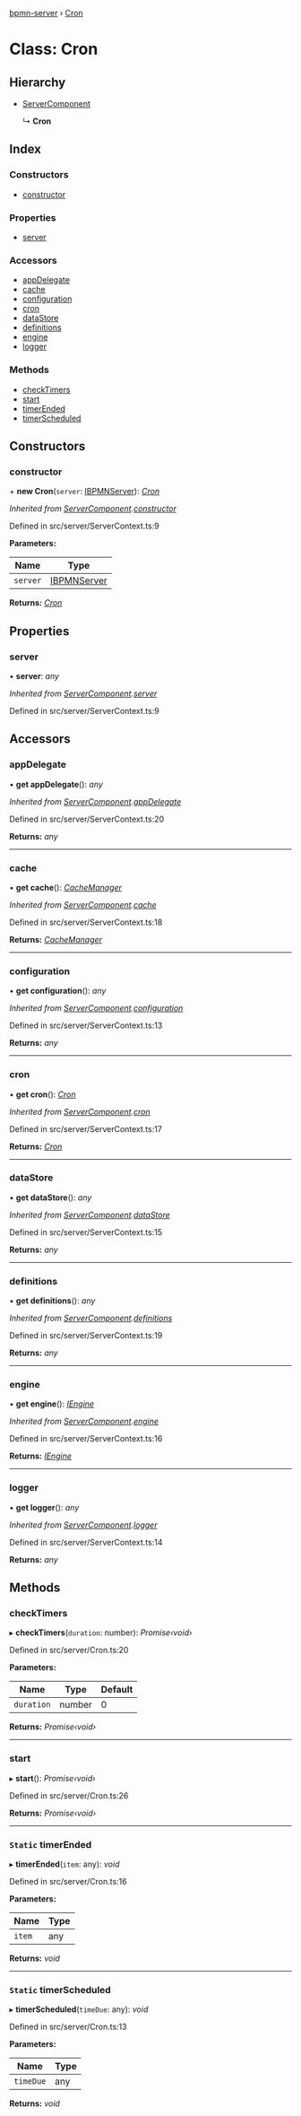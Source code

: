 [bpmn-server](../README.md) › [Cron](cron.md)

# Class: Cron

## Hierarchy

* [ServerComponent](servercomponent.md)

  ↳ **Cron**

## Index

### Constructors

* [constructor](cron.md#constructor)

### Properties

* [server](cron.md#server)

### Accessors

* [appDelegate](cron.md#appdelegate)
* [cache](cron.md#cache)
* [configuration](cron.md#configuration)
* [cron](cron.md#cron)
* [dataStore](cron.md#datastore)
* [definitions](cron.md#definitions)
* [engine](cron.md#engine)
* [logger](cron.md#logger)

### Methods

* [checkTimers](cron.md#checktimers)
* [start](cron.md#start)
* [timerEnded](cron.md#static-timerended)
* [timerScheduled](cron.md#static-timerscheduled)

## Constructors

###  constructor

\+ **new Cron**(`server`: [IBPMNServer](../interfaces/ibpmnserver.md)): *[Cron](cron.md)*

*Inherited from [ServerComponent](servercomponent.md).[constructor](servercomponent.md#constructor)*

Defined in src/server/ServerContext.ts:9

**Parameters:**

Name | Type |
------ | ------ |
`server` | [IBPMNServer](../interfaces/ibpmnserver.md) |

**Returns:** *[Cron](cron.md)*

## Properties

###  server

• **server**: *any*

*Inherited from [ServerComponent](servercomponent.md).[server](servercomponent.md#server)*

Defined in src/server/ServerContext.ts:9

## Accessors

###  appDelegate

• **get appDelegate**(): *any*

*Inherited from [ServerComponent](servercomponent.md).[appDelegate](servercomponent.md#appdelegate)*

Defined in src/server/ServerContext.ts:20

**Returns:** *any*

___

###  cache

• **get cache**(): *[CacheManager](cachemanager.md)*

*Inherited from [ServerComponent](servercomponent.md).[cache](servercomponent.md#cache)*

Defined in src/server/ServerContext.ts:18

**Returns:** *[CacheManager](cachemanager.md)*

___

###  configuration

• **get configuration**(): *any*

*Inherited from [ServerComponent](servercomponent.md).[configuration](servercomponent.md#configuration)*

Defined in src/server/ServerContext.ts:13

**Returns:** *any*

___

###  cron

• **get cron**(): *[Cron](cron.md)*

*Inherited from [ServerComponent](servercomponent.md).[cron](servercomponent.md#cron)*

Defined in src/server/ServerContext.ts:17

**Returns:** *[Cron](cron.md)*

___

###  dataStore

• **get dataStore**(): *any*

*Inherited from [ServerComponent](servercomponent.md).[dataStore](servercomponent.md#datastore)*

Defined in src/server/ServerContext.ts:15

**Returns:** *any*

___

###  definitions

• **get definitions**(): *any*

*Inherited from [ServerComponent](servercomponent.md).[definitions](servercomponent.md#definitions)*

Defined in src/server/ServerContext.ts:19

**Returns:** *any*

___

###  engine

• **get engine**(): *[IEngine](../interfaces/iengine.md)*

*Inherited from [ServerComponent](servercomponent.md).[engine](servercomponent.md#engine)*

Defined in src/server/ServerContext.ts:16

**Returns:** *[IEngine](../interfaces/iengine.md)*

___

###  logger

• **get logger**(): *any*

*Inherited from [ServerComponent](servercomponent.md).[logger](servercomponent.md#logger)*

Defined in src/server/ServerContext.ts:14

**Returns:** *any*

## Methods

###  checkTimers

▸ **checkTimers**(`duration`: number): *Promise‹void›*

Defined in src/server/Cron.ts:20

**Parameters:**

Name | Type | Default |
------ | ------ | ------ |
`duration` | number | 0 |

**Returns:** *Promise‹void›*

___

###  start

▸ **start**(): *Promise‹void›*

Defined in src/server/Cron.ts:26

**Returns:** *Promise‹void›*

___

### `Static` timerEnded

▸ **timerEnded**(`item`: any): *void*

Defined in src/server/Cron.ts:16

**Parameters:**

Name | Type |
------ | ------ |
`item` | any |

**Returns:** *void*

___

### `Static` timerScheduled

▸ **timerScheduled**(`timeDue`: any): *void*

Defined in src/server/Cron.ts:13

**Parameters:**

Name | Type |
------ | ------ |
`timeDue` | any |

**Returns:** *void*
